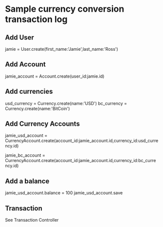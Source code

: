 # Sample currency conversion transaction log
## Add User
jamie = User.create(first_name:'Jamie',last_name:'Ross')

## Add Account
jamie_account = Account.create(user_id:jamie.id)

## Add currencies
usd_currency = Currency.create(name:'USD')
bc_currency = Currency.create(name:'BitCoin')

## Add Currency Accounts
jamie_usd_account = CurrencyAccount.create(account_id:jamie_account.id,currency_id:usd_currency.id)

jamie_bc_account = CurrencyAccount.create(account_id:jamie_account.id,currency_id:bc_currency.id)

## Add a balance
jamie_usd_account.balance = 100
jamie_usd_account.save

## Transaction
See Transaction Controller
